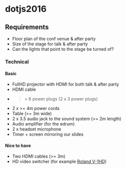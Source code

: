 # dotjs2016

## Requirements

* Floor plan of the conf venue & after party
* Size of the stage for talk & after party
* Can the lights that point to the stage be turned of?

### Technical 

#### Basic

* FullHD projector with HDMI for both talk & after party
* HDMI cable
* >= 6 power plugs (2 x 3 power plugs)
* 2 x >= 4m power cords
* Table (>= 3m wide)
* 2 x 3.5 audio jack to the sound system (>= 2m length)
* Audio amplifier (for the edrum)
* 2 x headset microphone
* Timer + screen mirroring our slides

#### Nice to have

* Two HDMI cables (>= 3m)
* HD video switcher (for example [Roland V-1HD](http://proav.roland.com/promos/v-1hd))
